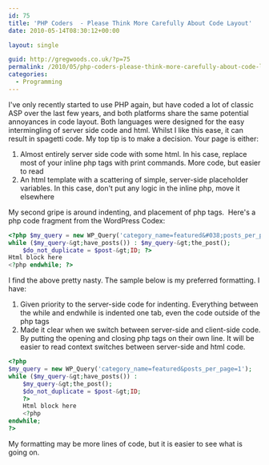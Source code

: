 ```yaml
---
id: 75
title: 'PHP Coders  - Please Think More Carefully About Code Layout'
date: 2010-05-14T08:30:12+00:00

layout: single

guid: http://gregwoods.co.uk/?p=75
permalink: /2010/05/php-coders-please-think-more-carefully-about-code-layout/
categories:
  - Programming
---
```

I've only recently started to use PHP again, but have coded a lot of classic ASP over the last few years, and both platforms share the same potential annoyances in code layout. Both languages were designed for the easy intermingling of server side code and html. Whilst I like this ease, it can result in spagetti code. My top tip is to make a decision. Your page is either:

  1. Almost entirely server side code with some html. In his case, replace most of your inline php tags with print commands. More code, but easier to read
  2. An html template with a scattering of simple, server-side placeholder variables. In this case, don't put any logic in the inline php, move it elsewhere

My second gripe is around indenting, and placement of php tags.  Here's a php code fragment from the WordPress Codex:

```php
<?php $my_query = new WP_Query('category_name=featured&#038;posts_per_page=1');
while ($my_query-&gt;have_posts()) : $my_query-&gt;the_post();
    $do_not_duplicate = $post-&gt;ID; ?>
Html block here
<?php endwhile; ?>
```

I find the above pretty nasty. The sample below is my preferred formatting. I have:

  1. Given priority to the server-side code for indenting. Everything between the while and endwhile is indented one tab, even the code outside of the php tags
  2. Made it clear when we switch between server-side and client-side code. By putting the opening and closing php tags on their own line. It will be easier to read context switches between server-side and html code.

```php
<?php
$my_query = new WP_Query('category_name=featured&posts_per_page=1');
while ($my_query-&gt;have_posts()) :
    $my_query-&gt;the_post();
    $do_not_duplicate = $post-&gt;ID;
    ?>
    Html block here
    <?php
endwhile;
?>
```

My formatting may be more lines of code, but it is easier to see what is going on.